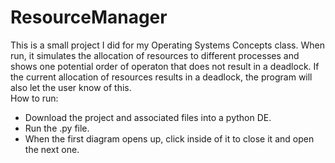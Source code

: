 # ResourceManager
This is a small project I did for my Operating Systems Concepts class. When run, it simulates the allocation of resources to different processes and shows one potential order of
 operaton that does not result in a deadlock. If the current allocation of resources results in a deadlock, the program will also let the user know of this.      
 How to run:
 - Download the project and associated files into a python DE.
 - Run the .py file.
 - When the first diagram opens up, click inside of it to close it and open the next one.
